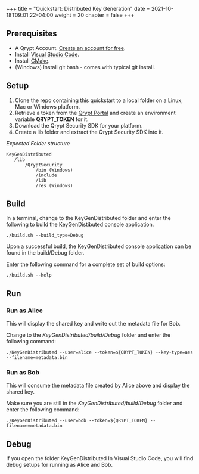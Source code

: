 +++
title = "Quickstart: Distributed Key Generation"
date = 2021-10-18T09:01:22-04:00
weight = 20
chapter = false
+++

## Prerequisites
- A Qrypt Account. [Create an account for free](https://portal.qrypt.com/).
- Install [Visual Studio Code](https://code.visualstudio.com/).
- Install [CMake](https://cmake.org/).
- (Windows) Install git bash - comes with typical git install.

## Setup
1. Clone the repo containing this quickstart to a local folder on a Linux, Mac or Windows platform.
1. Retrieve a token from the [Qrypt Portal](https://portal.qrypt.com/) and create an environment variable **QRYPT_TOKEN** for it.
1. Download the Qrypt Security SDK for your platform.
1. Create a lib folder and extract the Qrypt Security SDK into it.

*Expected Folder structure*

    KeyGenDistributed
       /lib
           /QryptSecurity
               /bin (Windows)
               /include
               /lib
               /res (Windows)

## Build
In a terminal, change to the KeyGenDistributed folder and enter the following to build the KeyGenDistibuted console application.

    ./build.sh --build_type=Debug

Upon a successful build, the KeyGenDistributed console application can be found in the build/Debug folder.

Enter the following command for a complete set of build options:

    ./build.sh --help

## Run
### Run as Alice
This will display the shared key and write out the metadata file for Bob.

Change to the *KeyGenDistributed/build/Debug* folder and enter the following command:

    ./KeyGenDistributed --user=alice --token=${QRYPT_TOKEN} --key-type=aes --filename=metadata.bin
 
### Run as Bob
This will consume the metadata file created by Alice above and display the shared key.

Make sure you are still in the  *KeyGenDistributed/build/Debug* folder and enter the following command:

    ./KeyGenDistributed --user=bob --token=${QRYPT_TOKEN} --filename=metadata.bin

## Debug
If you open the folder KeyGenDistributed In Visual Studio Code, you will find debug setups for running as Alice and Bob.


